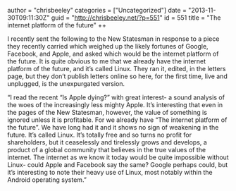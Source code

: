 author = "chrisbeeley"
categories = ["Uncategorized"]
date = "2013-11-30T09:11:30Z"
guid = "http://chrisbeeley.net/?p=551"
id = 551
title = "The internet platform of the future"
++ 

I recently sent the following to the New Statesman in response to a piece they recently carried which weighed up the likely fortunes of Google, Facebook, and Apple, and asked which would be the internet platform of the future. It is quite obvious to me that we already have the internet platform of the future, and it’s called Linux. They ran it, edited, in the letters page, but they don’t publish letters online so here, for the first time, live and unplugged, is the unexpurgated version.

“I read the recent “Is Apple dying?” with great interest- a sound analysis of the woes of the increasingly less mighty Apple. It’s interesting that even in the pages of the New Statesman, however, the value of something is ignored unless it is profitable. For we already have “The internet platform of the future”. We have long had it and it shows no sign of weakening in the future. It’s called Linux. It’s totally free and so turns no profit for shareholders, but it ceaselessly and tirelessly grows and develops, a product of a global community that believes in the true values of the internet. The internet as we know it today would be quite impossible without Linux- could Apple and Facebook say the same? Google perhaps could, but it’s interesting to note their heavy use of Linux, most notably within the Android operating system.”